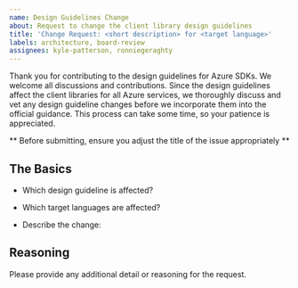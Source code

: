 ```yaml
---
name: Design Guidelines Change
about: Request to change the client library design guidelines
title: 'Change Request: <short description> for <target language>'
labels: architecture, board-review
assignees: kyle-patterson, ronniegeraghty
---
```


Thank you for contributing to the design guidelines for Azure SDKs.  We welcome all discussions and contributions.  Since the design guidelines affect the client libraries for all Azure services, we thoroughly discuss and vet any design guideline changes before we incorporate them into the official guidance.  This process can take some time, so your patience is appreciated.

** Before submitting, ensure you adjust the title of the issue appropriately **

## The Basics

* Which design guideline is affected?

* Which target languages are affected?

* Describe the change:

## Reasoning

Please provide any additional detail or reasoning for the request. 

